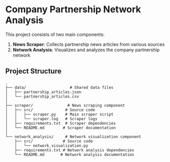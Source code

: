 # Company Partnership Network Analysis

This project consists of two main components:

1. **News Scraper**: Collects partnership news articles from various sources
2. **Network Analysis**: Visualizes and analyzes the company partnership network

## Project Structure

```
.
├── data/                   # Shared data files
│   ├── partnership_articles.json
│   └── partnership_articles.csv
│
├── scraper/               # News scraping component
│   ├── src/              # Source code
│   │   ├── scraper.py    # Main scraper script
│   │   └── scraper.log   # Scraper logs
│   ├── requirements.txt  # Scraper dependencies
│   └── README.md        # Scraper documentation
│
└── network_analysis/     # Network visualization component
    ├── src/             # Source code
    │   └── network_visualization.py
    ├── requirements.txt # Network analysis dependencies
    └── README.md       # Network analysis documentation
``` 